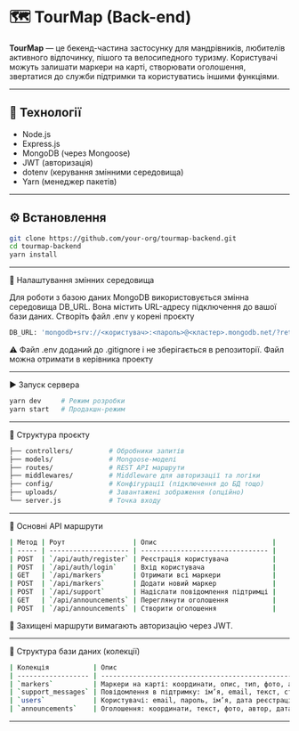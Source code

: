 # 🗺️ TourMap (Back-end)

**TourMap** — це бекенд-частина застосунку для мандрівників, любителів активного відпочинку, пішого та велосипедного туризму. Користувачі можуть залишати маркери на карті, створювати оголошення, звертатися до служби підтримки та користуватись іншими функціями.

---

## 🚀 Технології

- Node.js
- Express.js
- MongoDB (через Mongoose)
- JWT (авторизація)
- dotenv (керування змінними середовища)
- Yarn (менеджер пакетів)

---

## ⚙️ Встановлення

```bash
git clone https://github.com/your-org/tourmap-backend.git
cd tourmap-backend
yarn install
```

---

🧪 Налаштування змінних середовища

Для роботи з базою даних MongoDB використовується змінна середовища DB_URL. Вона містить URL-адресу підключення до вашої бази даних.
Створіть файл .env у корені проєкту

```bash
DB_URL: 'mongodb+srv://<користувач>:<пароль>@<кластер>.mongodb.net/?retryWrites=true&w=majority&appName=<кластер>'
```

⚠️ Файл .env доданий до .gitignore і не зберігається в репозиторії. Файл можна отримати в керівника проекту

---

▶️ Запуск сервера

```bash
yarn dev     # Режим розробки
yarn start   # Продакшн-режим
```

---

📁 Структура проєкту

```bash
├── controllers/         # Обробники запитів
├── models/              # Mongoose-моделі
├── routes/              # REST API маршрути
├── middlewares/         # Middleware для авторизації та логіки
├── config/              # Конфігурації (підключення до БД тощо)
├── uploads/             # Завантажені зображення (опційно)
└── server.js            # Точка входу
```

---

📡 Основні API маршрути

```bash
| Метод | Роут                 | Опис                             |
| ----- | -------------------- | -------------------------------- |
| POST  | `/api/auth/register` | Реєстрація користувача           |
| POST  | `/api/auth/login`    | Вхід користувача                 |
| GET   | `/api/markers`       | Отримати всі маркери             |
| POST  | `/api/markers`       | Додати новий маркер              |
| POST  | `/api/support`       | Надіслати повідомлення підтримці |
| GET   | `/api/announcements` | Переглянути оголошення           |
| POST  | `/api/announcements` | Створити оголошення              |
```

🔐 Захищені маршрути вимагають авторизацію через JWT.

---

🧱 Структура бази даних (колекції)

```bash
| Колекція           | Опис                                                    |
| ------------------ | ------------------------------------------------------- |
| `markers`          | Маркери на карті: координати, опис, тип, фото, автор    |
| `support_messages` | Повідомлення в підтримку: ім’я, email, текст, статус    |
| `users`            | Користувачі: email, пароль, ім’я, дата реєстрації, роль |
| `announcements`    | Оголошення: координати, текст, фото, автор, дата        |
```

---
